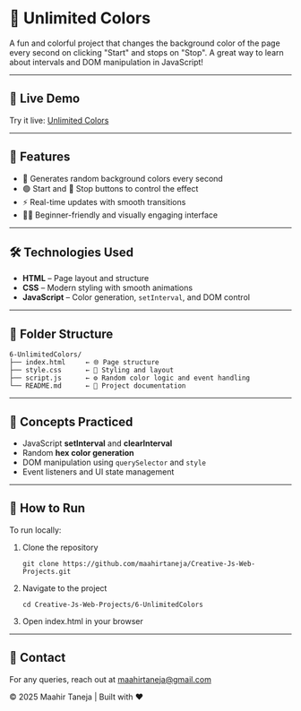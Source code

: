 # 🌈 Unlimited Colors

A fun and colorful project that changes the background color of the page every second on clicking "Start" and stops on "Stop". A great way to learn about intervals and DOM manipulation in JavaScript!

---

## 🚀 Live Demo  
Try it live: [Unlimited Colors](https://maahirtaneja.github.io/Creative-Js-Web-Projects/6-UnlimitedColors)

---

## 📌 Features  
- 🎨 Generates random background colors every second  
- 🟢 Start and 🔴 Stop buttons to control the effect  
- ⚡ Real-time updates with smooth transitions  
- 🧑‍🎓 Beginner-friendly and visually engaging interface

---

## 🛠️ Technologies Used  
- **HTML** – Page layout and structure  
- **CSS** – Modern styling with smooth animations  
- **JavaScript** – Color generation, `setInterval`, and DOM control

---

## 📂 Folder Structure  

```
6-UnlimitedColors/
├── index.html     ← 🌐 Page structure
├── style.css      ← 🎨 Styling and layout
├── script.js      ← ⚙️ Random color logic and event handling
└── README.md      ← 📘 Project documentation
```
---

## 🧠 Concepts Practiced  
- JavaScript **setInterval** and **clearInterval**  
- Random **hex color generation**  
- DOM manipulation using `querySelector` and `style`  
- Event listeners and UI state management

---

## 📝 How to Run  

To run locally:  
1. Clone the repository  
   ```
   git clone https://github.com/maahirtaneja/Creative-Js-Web-Projects.git
2. Navigate to the project 
     ```
   cd Creative-Js-Web-Projects/6-UnlimitedColors
3.	Open index.html in your browser

---

## 📧 Contact

For any queries, reach out at maahirtaneja@gmail.com

© 2025 Maahir Taneja | Built with ❤️

